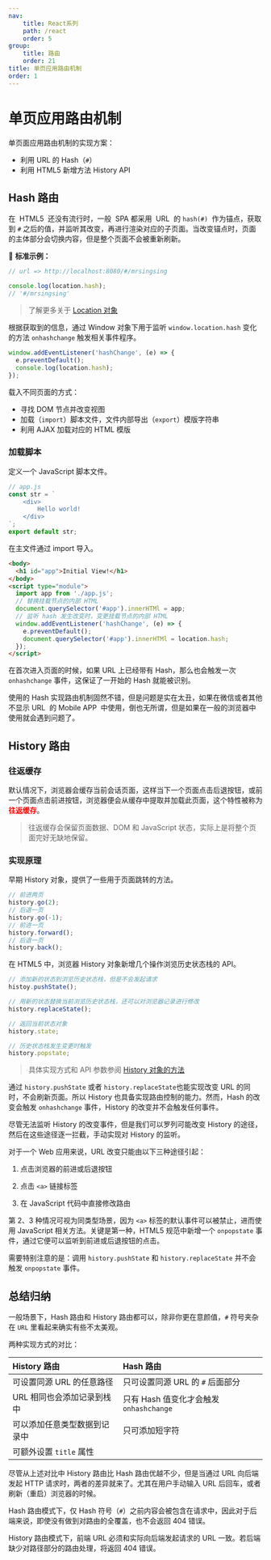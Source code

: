 ```yaml
---
nav:
    title: React系列
    path: /react
    order: 5
group:
    title: 路由
    order: 21
title: 单页应用路由机制
order: 1
---
```


# 单页应用路由机制

单页面应用路由机制的实现方案：

- 利用 URL 的 Hash（`#`）
- 利用 HTML5 新增方法 History API

## Hash 路由

在  HTML5  还没有流行时，一般  SPA 都采用  URL  的 `hash(#)`  作为锚点，获取到 `#` 之后的值，并监听其改变，再进行渲染对应的子页面。当改变锚点时，页面的主体部分会切换内容，但是整个页面不会被重新刷新。

🌰 **标准示例：**

```js
// url => http://localhost:8080/#/mrsingsing

console.log(location.hash);
// '#/mrsingsing'
```

> 了解更多关于 [Location 对象](https://tsejx.github.io/javascript-guidebook/browser-object-model/window/location)

根据获取到的信息，通过 Window 对象下用于监听 `window.location.hash` 变化的方法 `onhashchange` 触发相关事件程序。

```js
window.addEventListener('hashChange', (e) => {
  e.preventDefault();
  console.log(location.hash);
});
```

载入不同页面的方式：

- 寻找 DOM 节点并改变视图
- 加载（`import`）脚本文件，文件内部导出（`export`）模版字符串
- 利用 AJAX 加载对应的 HTML 模版

### 加载脚本

定义一个 JavaScript 脚本文件。

```js
// app.js
const str = `
	<div>
		Hello world!
	</div>
`;
export default str;
```

在主文件通过 import 导入。

```html
<body>
  <h1 id="app">Initial View!</h1>
</body>
<script type="module">
  import app from './app.js';
  // 替换挂载节点的内部 HTML
  document.querySelector('#app').innerHTMl = app;
  // 监听 hash 发生改变时，变更挂载节点的内部 HTML
  window.addEventListener('hashChange', (e) => {
    e.preventDefault();
    document.querySelector('#app').innerHTMl = location.hash;
  });
</script>
```

在首次进入页面的时候，如果 URL 上已经带有 Hash，那么也会触发一次 `onhashchange` 事件，这保证了一开始的 Hash 就能被识别。

使用的 Hash 实现路由机制固然不错，但是问题是实在太丑，如果在微信或者其他不显示 URL  的 Mobile APP  中使用，倒也无所谓，但是如果在一般的浏览器中使用就会遇到问题了。

## History 路由

### 往返缓存

默认情况下，浏览器会缓存当前会话页面，这样当下一个页面点击后退按钮，或前一个页面点击前进按钮，浏览器便会从缓存中提取并加载此页面，这个特性被称为 <b style="color:red">往返缓存</b>。

> 往返缓存会保留页面数据、DOM 和 JavaScript 状态，实际上是将整个页面完好无缺地保留。

### 实现原理

早期 History 对象，提供了一些用于页面跳转的方法。

```js
// 前进两页
history.go(2);
// 后退一页
history.go(-1);
// 前进一页
history.forward();
// 后退一页
history.back();
```

在 HTML5 中，浏览器 History 对象新增几个操作浏览历史状态栈的 API。

```js
// 添加新的状态到浏览历史状态栈，但是不会发起请求
histoy.pushState();

// 用新的状态替换当前浏览历史状态栈，还可以对浏览器记录进行修改
history.replaceState();

// 返回当前状态对象
history.state;

// 历史状态栈发生变更时触发
history.popstate;
```

> 具体实现方式和 API 参数参阅 [History 对象的方法](https://tsejx.github.io/javascript-guidebook/browser-object-model/window/history)

通过 `history.pushState` 或者 `history.replaceState`也能实现改变 URL 的同时，不会刷新页面。所以 History 也具备实现路由控制的能力。然而，Hash 的改变会触发 `onhashchange` 事件，History 的改变并不会触发任何事件。

尽管无法监听 History 的改变事件，但是我们可以罗列可能改变 History 的途径，然后在这些途径逐一拦截，手动实现对 History 的监听。

对于一个 Web 应用来说，URL 改变只能由以下三种途径引起：

1. 点击浏览器的前进或后退按钮

2. 点击 `<a>` 链接标签

3. 在 JavaScript 代码中直接修改路由

第 2、3 种情况可视为同类型场景，因为 `<a>` 标签的默认事件可以被禁止，进而使用 JavaScript 相关方法。关键是第一种，HTML5 规范中新增一个 `onpopstate` 事件，通过它便可以监听到前进或后退按钮的点击。

需要特别注意的是：调用 `history.pushState` 和 `history.replaceState` 并不会触发 `onpopstate` 事件。

## 总结归纳

一般场景下，Hash 路由和 History 路由都可以，除非你更在意颜值，`#` 符号夹杂在 `URL` 里看起来确实有些不太美观。

两种实现方式的对比：

| History 路由                 | Hash 路由                               |
| :--------------------------- | :-------------------------------------- |
| 可设置同源 URL 的任意路径    | 只可设置同源 URL 的 `#` 后面部分        |
| URL 相同也会添加记录到栈中   | 只有 Hash 值变化才会触发 `onhashchange` |
| 可以添加任意类型数据到记录中 | 只可添加短字符                          |
| 可额外设置 `title` 属性      |                                         |

尽管从上述对比中 History 路由比 Hash 路由优越不少，但是当通过 URL 向后端发起 HTTP 请求时，两者的差异就来了。尤其在用户手动输入 URL 后回车，或者刷新（重启）浏览器的时候。

Hash 路由模式下，仅 Hash 符号（`#`）之前内容会被包含在请求中，因此对于后端来说，即使没有做到对路由的全覆盖，也不会返回 404 错误。

History 路由模式下，前端 URL 必须和实际向后端发起请求的 URL 一致。若后端缺少对路径部分的路由处理，将返回 404 错误。
